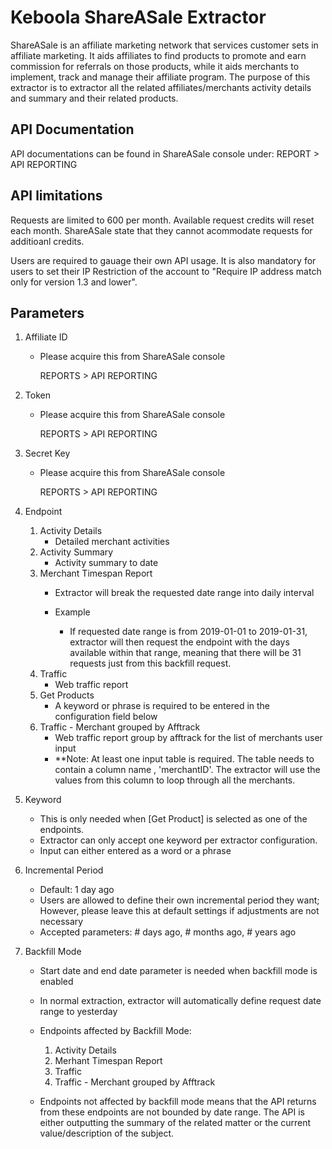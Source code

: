# Keboola ShareASale Extractor
ShareASale is an affiliate marketing network that services customer sets in affiliate marketing. It aids affiliates to find products to promote and earn commission for referrals on those products, while it aids merchants to implement, track and manage their affiliate program. 
The purpose of this extractor is to extractor all the related affiliates/merchants activity details and summary and their related products.

## API Documentation

API documentations can be found in ShareASale console under: 
    REPORT > API REPORTING 

## API limitations
Requests are limited to 600 per month. Available request credits will reset each month. ShareASale state that they cannot acommodate requests for additioanl credits.

Users are required to gauage their own API usage. It is also mandatory for users to set their IP Restriction of the account to "Require IP address match only for version 1.3 and lower".


## Parameters
1. Affiliate ID
    - Please acquire this from  ShareASale console

        REPORTS > API REPORTING
2. Token
    - Please acquire this from  ShareASale console
    
        REPORTS > API REPORTING
3. Secret Key
    - Please acquire this from  ShareASale console
    
        REPORTS > API REPORTING
4. Endpoint

    1. Activity Details
        - Detailed merchant activities
    2. Activity Summary
        - Activity summary to date
    3. Merchant Timespan Report
        - Extractor will break the requested date range into daily interval
        - Example

            - If requested date range is from 2019-01-01 to 2019-01-31, extractor will then request the endpoint with the days available within that range, meaning that there will be 31 requests just from this backfill request.
    4. Traffic
        - Web traffic report
    5. Get Products
        - A keyword or phrase is required to be entered in the configuration field below
    6. Traffic - Merchant grouped by Afftrack
        - Web traffic report group by afftrack for the list of merchants user input
        - **Note: At least one input table is required. The table needs to contain a column name , 'merchantID'. The extractor will use the values from this column to loop through all the merchants.
5. Keyword
    - This is only needed when [Get Product] is selected as one of the endpoints.
    - Extractor can only accept one keyword per extractor configuration.
    - Input can either entered as a word or a phrase
6. Incremental Period
    - Default: 1 day ago
    - Users are allowed to define their own incremental period they want; However, please leave this at default settings if adjustments are not necessary
    - Accepted parameters: # days ago, # months ago, # years ago
7. Backfill Mode
    - Start date and end date parameter is needed when backfill mode is enabled
    - In normal extraction, extractor will automatically define request date range to yesterday
    - Endpoints affected by Backfill Mode:

        1. Activity Details
        2. Merhant Timespan Report
        3. Traffic
        4. Traffic - Merchant grouped by Afftrack
    - Endpoints not affected by backfill mode means that the API returns from these endpoints are not bounded by date range. The API is either outputting the summary of the related matter or the current value/description of the subject.

